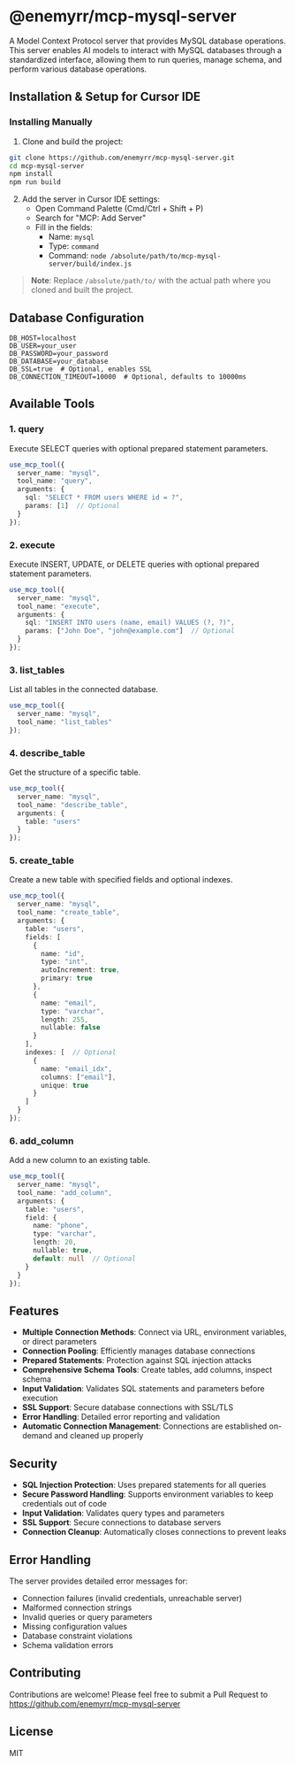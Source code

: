# @enemyrr/mcp-mysql-server


A Model Context Protocol server that provides MySQL database operations. This server enables AI models to interact with MySQL databases through a standardized interface, allowing them to run queries, manage schema, and perform various database operations.


## Installation & Setup for Cursor IDE



### Installing Manually
1. Clone and build the project:
```bash
git clone https://github.com/enemyrr/mcp-mysql-server.git
cd mcp-mysql-server
npm install
npm run build
```

2. Add the server in Cursor IDE settings:
   - Open Command Palette (Cmd/Ctrl + Shift + P)
   - Search for "MCP: Add Server"
   - Fill in the fields:
     - Name: `mysql`
     - Type: `command`
     - Command: `node /absolute/path/to/mcp-mysql-server/build/index.js`

> **Note**: Replace `/absolute/path/to/` with the actual path where you cloned and built the project.

## Database Configuration


```env
DB_HOST=localhost
DB_USER=your_user
DB_PASSWORD=your_password
DB_DATABASE=your_database
DB_SSL=true  # Optional, enables SSL
DB_CONNECTION_TIMEOUT=10000  # Optional, defaults to 10000ms
```



## Available Tools

### 1. query
Execute SELECT queries with optional prepared statement parameters.

```typescript
use_mcp_tool({
  server_name: "mysql",
  tool_name: "query",
  arguments: {
    sql: "SELECT * FROM users WHERE id = ?",
    params: [1]  // Optional
  }
});
```

### 2. execute
Execute INSERT, UPDATE, or DELETE queries with optional prepared statement parameters.

```typescript
use_mcp_tool({
  server_name: "mysql",
  tool_name: "execute",
  arguments: {
    sql: "INSERT INTO users (name, email) VALUES (?, ?)",
    params: ["John Doe", "john@example.com"]  // Optional
  }
});
```

### 3. list_tables
List all tables in the connected database.

```typescript
use_mcp_tool({
  server_name: "mysql",
  tool_name: "list_tables"
});
```

### 4. describe_table
Get the structure of a specific table.

```typescript
use_mcp_tool({
  server_name: "mysql",
  tool_name: "describe_table",
  arguments: {
    table: "users"
  }
});
```

### 5. create_table
Create a new table with specified fields and optional indexes.

```typescript
use_mcp_tool({
  server_name: "mysql",
  tool_name: "create_table",
  arguments: {
    table: "users",
    fields: [
      {
        name: "id",
        type: "int",
        autoIncrement: true,
        primary: true
      },
      {
        name: "email",
        type: "varchar",
        length: 255,
        nullable: false
      }
    ],
    indexes: [  // Optional
      {
        name: "email_idx",
        columns: ["email"],
        unique: true
      }
    ]
  }
});
```

### 6. add_column
Add a new column to an existing table.

```typescript
use_mcp_tool({
  server_name: "mysql",
  tool_name: "add_column",
  arguments: {
    table: "users",
    field: {
      name: "phone",
      type: "varchar",
      length: 20,
      nullable: true,
      default: null  // Optional
    }
  }
});
```

## Features

- **Multiple Connection Methods**: Connect via URL, environment variables, or direct parameters
- **Connection Pooling**: Efficiently manages database connections
- **Prepared Statements**: Protection against SQL injection attacks
- **Comprehensive Schema Tools**: Create tables, add columns, inspect schema
- **Input Validation**: Validates SQL statements and parameters before execution
- **SSL Support**: Secure database connections with SSL/TLS
- **Error Handling**: Detailed error reporting and validation
- **Automatic Connection Management**: Connections are established on-demand and cleaned up properly

## Security

- **SQL Injection Protection**: Uses prepared statements for all queries
- **Secure Password Handling**: Supports environment variables to keep credentials out of code
- **Input Validation**: Validates query types and parameters
- **SSL Support**: Secure connections to database servers
- **Connection Cleanup**: Automatically closes connections to prevent leaks

## Error Handling

The server provides detailed error messages for:
- Connection failures (invalid credentials, unreachable server)
- Malformed connection strings
- Invalid queries or query parameters
- Missing configuration values
- Database constraint violations
- Schema validation errors

## Contributing

Contributions are welcome! Please feel free to submit a Pull Request to https://github.com/enemyrr/mcp-mysql-server

## License

MIT
